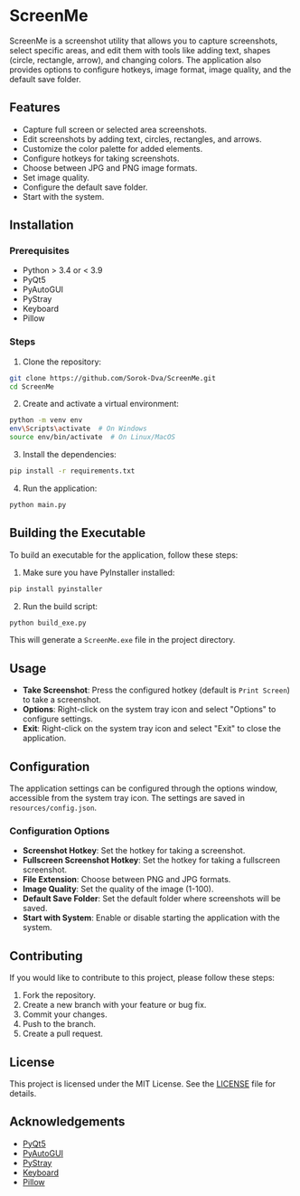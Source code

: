
# ScreenMe

ScreenMe is a screenshot utility that allows you to capture screenshots, select specific areas, and edit them with tools like adding text, shapes (circle, rectangle, arrow), and changing colors. The application also provides options to configure hotkeys, image format, image quality, and the default save folder.

## Features

- Capture full screen or selected area screenshots.
- Edit screenshots by adding text, circles, rectangles, and arrows.
- Customize the color palette for added elements.
- Configure hotkeys for taking screenshots.
- Choose between JPG and PNG image formats.
- Set image quality.
- Configure the default save folder.
- Start with the system.

## Installation

### Prerequisites

- Python > 3.4 or < 3.9
- PyQt5
- PyAutoGUI
- PyStray
- Keyboard
- Pillow

### Steps

1. Clone the repository:

```bash
git clone https://github.com/Sorok-Dva/ScreenMe.git
cd ScreenMe
```

2. Create and activate a virtual environment:

```bash
python -m venv env
env\Scripts\activate  # On Windows
source env/bin/activate  # On Linux/MacOS
```

3. Install the dependencies:

```bash
pip install -r requirements.txt
```

4. Run the application:

```bash
python main.py
```

## Building the Executable

To build an executable for the application, follow these steps:

1. Make sure you have PyInstaller installed:

```bash
pip install pyinstaller
```

2. Run the build script:

```bash
python build_exe.py
```

This will generate a `ScreenMe.exe` file in the project directory.

## Usage

- **Take Screenshot**: Press the configured hotkey (default is `Print Screen`) to take a screenshot.
- **Options**: Right-click on the system tray icon and select "Options" to configure settings.
- **Exit**: Right-click on the system tray icon and select "Exit" to close the application.

## Configuration

The application settings can be configured through the options window, accessible from the system tray icon. The settings are saved in `resources/config.json`.

### Configuration Options

- **Screenshot Hotkey**: Set the hotkey for taking a screenshot.
- **Fullscreen Screenshot Hotkey**: Set the hotkey for taking a fullscreen screenshot.
- **File Extension**: Choose between PNG and JPG formats.
- **Image Quality**: Set the quality of the image (1-100).
- **Default Save Folder**: Set the default folder where screenshots will be saved.
- **Start with System**: Enable or disable starting the application with the system.

## Contributing

If you would like to contribute to this project, please follow these steps:

1. Fork the repository.
2. Create a new branch with your feature or bug fix.
3. Commit your changes.
4. Push to the branch.
5. Create a pull request.

## License

This project is licensed under the MIT License. See the [LICENSE](LICENSE) file for details.

## Acknowledgements

- [PyQt5](https://www.riverbankcomputing.com/software/pyqt/intro)
- [PyAutoGUI](https://pyautogui.readthedocs.io/)
- [PyStray](https://github.com/moses-palmer/pystray)
- [Keyboard](https://github.com/boppreh/keyboard)
- [Pillow](https://python-pillow.org/)
